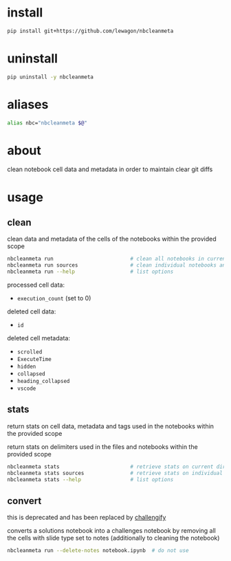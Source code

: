 
# install

``` bash
pip install git+https://github.com/lewagon/nbcleanmeta
```

# uninstall

``` bash
pip uninstall -y nbcleanmeta
```

# aliases

``` bash
alias nbc="nbcleanmeta $@"
```

# about

clean notebook cell data and metadata in order to maintain clear git diffs

# usage

## clean

clean data and metadata of the cells of the notebooks within the provided scope

``` bash
nbcleanmeta run                         # clean all notebooks in current directory tree
nbcleanmeta run sources                 # clean individual notebooks and directory trees
nbcleanmeta run --help                  # list options
```

processed cell data:
- `execution_count` (set to 0)

deleted cell data:
- `id`

deleted cell metadata:
- `scrolled`
- `ExecuteTime`
- `hidden`
- `collapsed`
- `heading_collapsed`
- `vscode`

## stats

return stats on cell data, metadata and tags used in the notebooks within the provided scope

return stats on delimiters used in the files and notebooks within the provided scope

``` bash
nbcleanmeta stats                       # retrieve stats on current directory tree
nbcleanmeta stats sources               # retrieve stats on individual files and directory trees
nbcleanmeta stats --help                # list options
```

## convert

this is deprecated and has been replaced by [challengify](https://github.com/lewagon/utils/tree/master/challengify)

converts a solutions notebook into a challenges notebook by removing all the cells with slide type set to notes (additionally to cleaning the notebook)

``` bash
nbcleanmeta run --delete-notes notebook.ipynb  # do not use
```
